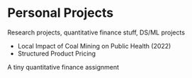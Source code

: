 # Personal Projects
Research projects, quantitative finance stuff, DS/ML projects
* Local Impact of Coal Mining on Public Health (2022)
* Structured Product Pricing

A tiny quantitative finance assignment
